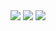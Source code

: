 <img src="https://github.com/vivek-munjapara/Login-Reg-Dashboard-using-JavaScript/blob/master/images/image%201.png" />
<img src="https://github.com/vivek-munjapara/Login-Reg-Dashboard-using-JavaScript/blob/master/images/image%202.png" />
<img src="https://github.com/vivek-munjapara/Login-Reg-Dashboard-using-JavaScript/blob/master/images/image%203.png" />
